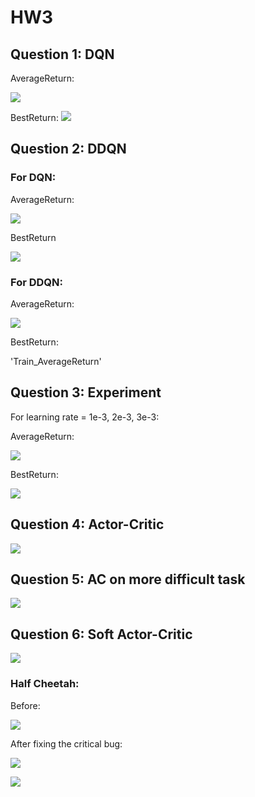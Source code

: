 # HW3

## Question 1: DQN

AverageReturn:

![](q1.png)

BestReturn:
![](q1_2.png)

## Question 2: DDQN

### For DQN:

AverageReturn:

![](q2_1.png)

BestReturn

![](q2_2.png)

### For DDQN:

AverageReturn:

![](q2_3.png)

BestReturn:

'Train_AverageReturn'



## Question 3: Experiment

For learning rate = 1e-3, 2e-3, 3e-3:

AverageReturn:

![](q3_2.png)

BestReturn:

![](q3.png)

## Question 4: Actor-Critic

![](q4.png)

## Question 5: AC on more difficult task

![](q5.png)

## Question 6: Soft Actor-Critic

![](q6a.png)

### Half Cheetah:

Before:

![](q6b.png)

After fixing the critical bug:

![](q6b_final.png)

![](q6b_final2.png)